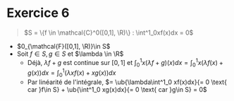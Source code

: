 
# Exercice 6

> $S = \{f \in \mathcal{C}^0([0,1], \R)\} : \int^1_0xf(x)dx = 0$

- $0_{\mathcal{F}([0,1], \R)}\in S$
- Soit $f \in S, g\in S$ et $\lambda \in \R$
	- Déjà, $\lambda f+g$ est continue sur $[0,1]$ et $\int^1_0 x(\lambda f+g)(x) dx = \int^1_0x(\lambda f(x) + g(x))dx = \int^1_0(\lambda x f(x) + x g(x))dx$
	- Par linéarité de l'intégrale, $= \ub{\lambda\int^1_0 xf(x)dx}{= 0 \text{ car }f\in S} + \ub{\int^1_0 xg(x)dx}{= 0 \text{ car }g\in S} = 0$
